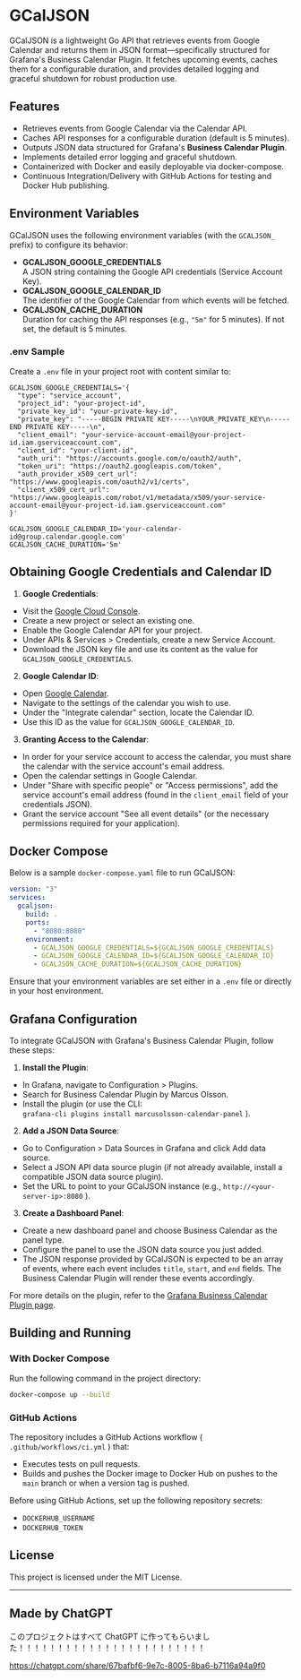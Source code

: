 # GCalJSON

GCalJSON is a lightweight Go API that retrieves events from Google Calendar and returns them in JSON format—specifically structured for Grafana's Business Calendar Plugin. It fetches upcoming events, caches them for a configurable duration, and provides detailed logging and graceful shutdown for robust production use.

## Features

- Retrieves events from Google Calendar via the Calendar API.
- Caches API responses for a configurable duration (default is 5 minutes).
- Outputs JSON data structured for Grafana's **Business Calendar Plugin**.
- Implements detailed error logging and graceful shutdown.
- Containerized with Docker and easily deployable via docker-compose.
- Continuous Integration/Delivery with GitHub Actions for testing and Docker Hub publishing.

## Environment Variables

GCalJSON uses the following environment variables (with the `GCALJSON_` prefix) to configure its behavior:

- **GCALJSON_GOOGLE_CREDENTIALS**  
  A JSON string containing the Google API credentials (Service Account Key).
- **GCALJSON_GOOGLE_CALENDAR_ID**  
  The identifier of the Google Calendar from which events will be fetched.
- **GCALJSON_CACHE_DURATION**  
  Duration for caching the API responses (e.g., `"5m"` for 5 minutes). If not set, the default is 5 minutes.

### .env Sample

Create a `.env` file in your project root with content similar to:

```dotenv
GCALJSON_GOOGLE_CREDENTIALS='{
  "type": "service_account",
  "project_id": "your-project-id",
  "private_key_id": "your-private-key-id",
  "private_key": "-----BEGIN PRIVATE KEY-----\nYOUR_PRIVATE_KEY\n-----END PRIVATE KEY-----\n",
  "client_email": "your-service-account-email@your-project-id.iam.gserviceaccount.com",
  "client_id": "your-client-id",
  "auth_uri": "https://accounts.google.com/o/oauth2/auth",
  "token_uri": "https://oauth2.googleapis.com/token",
  "auth_provider_x509_cert_url": "https://www.googleapis.com/oauth2/v1/certs",
  "client_x509_cert_url": "https://www.googleapis.com/robot/v1/metadata/x509/your-service-account-email@your-project-id.iam.gserviceaccount.com"
}'

GCALJSON_GOOGLE_CALENDAR_ID='your-calendar-id@group.calendar.google.com'
GCALJSON_CACHE_DURATION='5m'
```

## Obtaining Google Credentials and Calendar ID

1. **Google Credentials**:
  * Visit the [Google Cloud Console](https://console.cloud.google.com/).
  * Create a new project or select an existing one.
  * Enable the Google Calendar API for your project.
  * Under APIs & Services > Credentials, create a new Service Account.
  * Download the JSON key file and use its content as the value for `GCALJSON_GOOGLE_CREDENTIALS`.
2. **Google Calendar ID**:
  * Open [Google Calendar](https://calendar.google.com/).
  * Navigate to the settings of the calendar you wish to use.
  * Under the "Integrate calendar" section, locate the Calendar ID.
  * Use this ID as the value for `GCALJSON_GOOGLE_CALENDAR_ID`.
3. **Granting Access to the Calendar**:
  * In order for your service account to access the calendar, you must share the calendar with the service account's email address.
  * Open the calendar settings in Google Calendar.
  * Under "Share with specific people" or "Access permissions", add the service account's email address (found in the `client_email` field of your credentials JSON).
  * Grant the service account "See all event details" (or the necessary permissions required for your application).

## Docker Compose
Below is a sample `docker-compose.yaml` file to run GCalJSON:

```yaml
version: "3"
services:
  gcaljson:
    build: .
    ports:
      - "8080:8080"
    environment:
      - GCALJSON_GOOGLE_CREDENTIALS=${GCALJSON_GOOGLE_CREDENTIALS}
      - GCALJSON_GOOGLE_CALENDAR_ID=${GCALJSON_GOOGLE_CALENDAR_ID}
      - GCALJSON_CACHE_DURATION=${GCALJSON_CACHE_DURATION}
```

Ensure that your environment variables are set either in a `.env` file or directly in your host environment.

## Grafana Configuration
To integrate GCalJSON with Grafana's Business Calendar Plugin, follow these steps:

1. **Install the Plugin**:
  * In Grafana, navigate to Configuration > Plugins.
  * Search for Business Calendar Plugin by Marcus Olsson.
  * Install the plugin (or use the CLI:  
`grafana-cli plugins install marcusolsson-calendar-panel` ).
2. **Add a JSON Data Source**:
  * Go to Configuration > Data Sources in Grafana and click Add data source.
  * Select a JSON API data source plugin (if not already available, install a compatible JSON data source plugin).
  * Set the URL to point to your GCalJSON instance (e.g., `http://<your-server-ip>:8080` ).
3. **Create a Dashboard Panel**:
  * Create a new dashboard panel and choose Business Calendar as the panel type.
  * Configure the panel to use the JSON data source you just added.
  * The JSON response provided by GCalJSON is expected to be an array of events, where each event includes `title`, `start`, and `end` fields. The Business Calendar Plugin will render these events accordingly.

For more details on the plugin, refer to the [Grafana Business Calendar Plugin page](https://grafana.com/grafana/plugins/marcusolsson-calendar-panel/).

## Building and Running
### With Docker Compose
Run the following command in the project directory:

```bash
docker-compose up --build
```

### GitHub Actions
The repository includes a GitHub Actions workflow ( `.github/workflows/ci.yml` ) that:

* Executes tests on pull requests.
* Builds and pushes the Docker image to Docker Hub on pushes to the `main` branch or when a version tag is pushed.

Before using GitHub Actions, set up the following repository secrets:

* `DOCKERHUB_USERNAME`
* `DOCKERHUB_TOKEN`

## License
This project is licensed under the MIT License.



---

## Made by ChatGPT

このプロジェクトはすべて ChatGPT に作ってもらいました！！！！！！！！！！！！！！！！！！！！！！！！

https://chatgpt.com/share/67bafbf6-9e7c-8005-8ba6-b7116a94a9f0
